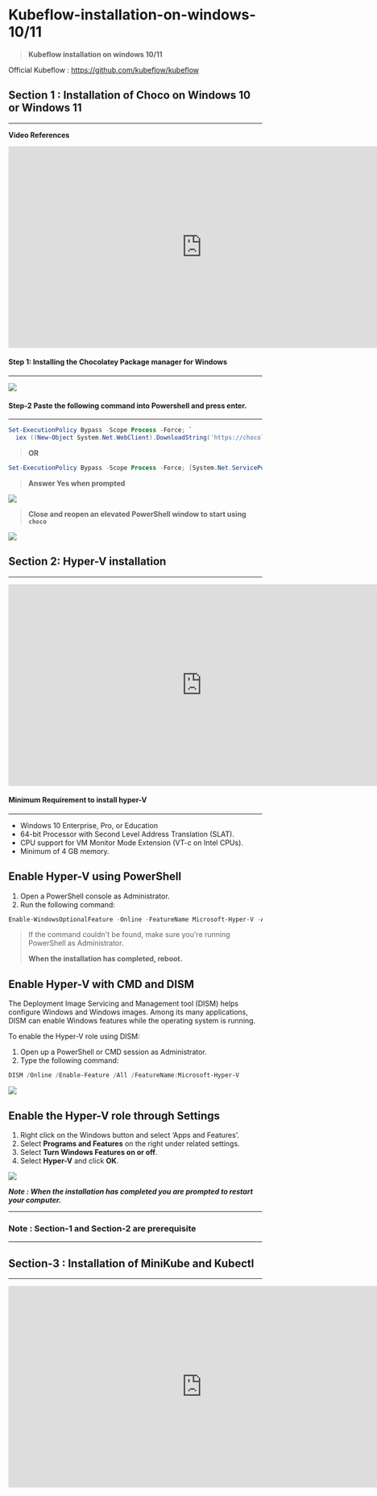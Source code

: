 # Kubeflow-installation-on-windows-10/11
> **Kubeflow installation on windows 10/11**

Official Kubeflow : https://github.com/kubeflow/kubeflow

## Section 1 : Installation of Choco on Windows 10 or Windows 11

---

**Video References**

<iframe width="768" height="400" src="https://www.youtube.com/embed/-5WLKu_J_AE" title="YouTube video player" frameborder="0" allow="accelerometer; autoplay; clipboard-write; encrypted-media; gyroscope; picture-in-picture" allowfullscreen></iframe>

#### **Step 1: Installing the Chocolatey Package manager for Windows**

---

![](D:\newgithub\Kubeflow-installation-on-windows-10\Images\step1_1.jpg)

#### Step-2 Paste the following command into Powershell and press enter.

----

```powershell
Set-ExecutionPolicy Bypass -Scope Process -Force; `
  iex ((New-Object System.Net.WebClient).DownloadString('https://chocolatey.org/install.ps1'))
```

> **OR**

```powershell
Set-ExecutionPolicy Bypass -Scope Process -Force; [System.Net.ServicePointManager]::SecurityProtocol = [System.Net.ServicePointManager]::SecurityProtocol -bor 3072; iex ((New-Object System.Net.WebClient).DownloadString('https://community.chocolatey.org/install.ps1'))
```

> **Answer Yes when prompted**

![](D:\newgithub\Kubeflow-installation-on-windows-10\Images\step1_2.jpg)

> **Close and reopen an elevated PowerShell window to start using `choco`**

![](D:\newgithub\Kubeflow-installation-on-windows-10\Images\step1_3.jpg)



## Section 2: Hyper-V installation

---

<iframe width="768" height="400" src="https://www.youtube.com/embed/sFr4izuGuPA" title="YouTube video player" frameborder="0" allow="accelerometer; autoplay; clipboard-write; encrypted-media; gyroscope; picture-in-picture" allowfullscreen></iframe>

#### Minimum Requirement to install hyper-V

----

- Windows 10 Enterprise, Pro, or Education
- 64-bit Processor with Second Level Address Translation (SLAT).
- CPU support for VM Monitor Mode Extension (VT-c on Intel CPUs).
- Minimum of 4 GB memory.

## Enable Hyper-V using PowerShell

1. Open a PowerShell console as Administrator.
2. Run the following command:

```powershell
Enable-WindowsOptionalFeature -Online -FeatureName Microsoft-Hyper-V -All
```

> If the command couldn't be found, make sure you're running PowerShell as Administrator. 
>
> **When the installation has completed, reboot.**

## Enable Hyper-V with CMD and DISM

The Deployment Image Servicing and Management tool (DISM) helps configure Windows and Windows images. Among its many applications, DISM can enable Windows features while the operating system is running.

To enable the Hyper-V role using DISM:

1. Open up a PowerShell or CMD session as Administrator.
2. Type the following command:

```powershell
DISM /Online /Enable-Feature /All /FeatureName:Microsoft-Hyper-V
```

![](https://docs.microsoft.com/en-us/virtualization/hyper-v-on-windows/quick-start/media/dism_upd.png)

## Enable the Hyper-V role through Settings

1. Right click on the Windows button and select ‘Apps and Features’.
2. Select **Programs and Features** on the right under related settings.
3. Select **Turn Windows Features on or off**.
4. Select **Hyper-V** and click **OK**.

![](https://docs.microsoft.com/en-us/virtualization/hyper-v-on-windows/quick-start/media/enable_role_upd.png)

***Note : When the installation has completed you are prompted to restart your computer.***

---

### Note : Section-1 and Section-2 are prerequisite

---

## Section-3 : Installation of MiniKube and Kubectl

---

<iframe width="768" height="400" src="https://www.youtube.com/embed/B9hyHW2HK9M" title="YouTube video player" frameborder="0" allow="accelerometer; autoplay; clipboard-write; encrypted-media; gyroscope; picture-in-picture" allowfullscreen></iframe>

